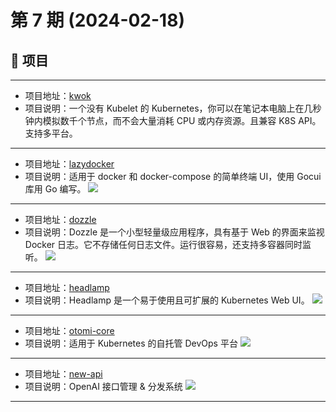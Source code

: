 # 第 7 期 (2024-02-18)

## 🎯 项目

---
- 项目地址：[kwok](https://github.com/kubernetes-sigs/kwok)
- 项目说明：一个没有 Kubelet 的 Kubernetes，你可以在笔记本电脑上在几秒钟内模拟数千个节点，而不会大量消耗 CPU 或内存资源。且兼容 K8S API。支持多平台。
---
- 项目地址：[lazydocker](https://github.com/jesseduffield/lazydocker)
- 项目说明：适用于 docker 和 docker-compose 的简单终端 UI，使用 Gocui 库用 Go 编写。
  ![](/weekly/static/images/2024-02-18/1705721971502.png)
---
- 项目地址：[dozzle](https://github.com/amir20/dozzle)
- 项目说明：Dozzle 是一个小型轻量级应用程序，具有基于 Web 的界面来监视 Docker 日志。它不存储任何日志文件。运行很容易，还支持多容器同时监听。
  ![](/weekly/static/images/2024-02-18/1705722619177.png)
---
- 项目地址：[headlamp](https://github.com/headlamp-k8s/headlamp)
- 项目说明：Headlamp 是一个易于使用且可扩展的 Kubernetes Web UI。
  ![](/weekly/static/images/2024-02-18/1705725103227.png)
---
- 项目地址：[otomi-core](https://github.com/redkubes/otomi-core)
- 项目说明：适用于 Kubernetes 的自托管 DevOps 平台
  ![](/weekly/static/images/2024-02-18/1705725983872.png)
---
- 项目地址：[new-api](https://github.com/Calcium-Ion/new-api)
- 项目说明：OpenAI 接口管理 & 分发系统
  ![](/weekly/static/images/2024-02-18/1706342521172.png)
---
